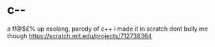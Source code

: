 # c--
a f!@$£% up esolang, parody of c++
i made it in scratch dont bully me though
https://scratch.mit.edu/projects/712738364

